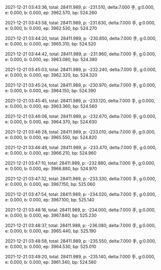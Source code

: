 2021-12-21 03:43:36, total: 28411.989, p: -231.510, delta:7.000 手, g:0.000, e: 0.000, b: 0.000, ep: 3962.570, bp: 524.260

2021-12-21 03:43:58, total: 28411.989, p: -231.630, delta:7.000 手, g:0.000, e: 0.000, b: 0.000, ep: 3962.530, bp: 524.270

2021-12-21 03:44:20, total: 28411.989, p: -230.850, delta:7.000 手, g:0.000, e: 0.000, b: 0.000, ep: 3965.310, bp: 524.520

2021-12-21 03:44:42, total: 28411.989, p: -231.960, delta:7.000 手, g:0.000, e: 0.000, b: 0.000, ep: 3963.080, bp: 524.380

2021-12-21 03:45:03, total: 28411.989, p: -232.240, delta:7.000 手, g:0.000, e: 0.000, b: 0.000, ep: 3962.320, bp: 524.320

2021-12-21 03:45:24, total: 28411.989, p: -230.970, delta:7.000 手, g:0.000, e: 0.000, b: 0.000, ep: 3964.150, bp: 524.390

2021-12-21 03:45:45, total: 28411.989, p: -233.120, delta:7.000 手, g:0.000, e: 0.000, b: 0.000, ep: 3963.360, bp: 524.560

2021-12-21 03:46:06, total: 28411.989, p: -232.670, delta:7.000 手, g:0.000, e: 0.000, b: 0.000, ep: 3964.370, bp: 524.630

2021-12-21 03:46:28, total: 28411.989, p: -233.010, delta:7.000 手, g:0.000, e: 0.000, b: 0.000, ep: 3965.550, bp: 524.820

2021-12-21 03:46:49, total: 28411.989, p: -233.470, delta:7.000 手, g:0.000, e: 0.000, b: 0.000, ep: 3966.210, bp: 524.960

2021-12-21 03:47:10, total: 28411.989, p: -232.880, delta:7.000 手, g:0.000, e: 0.000, b: 0.000, ep: 3966.880, bp: 524.970

2021-12-21 03:47:32, total: 28411.989, p: -233.330, delta:7.000 手, g:0.000, e: 0.000, b: 0.000, ep: 3967.150, bp: 525.060

2021-12-21 03:47:54, total: 28411.989, p: -234.020, delta:7.000 手, g:0.000, e: 0.000, b: 0.000, ep: 3967.100, bp: 525.140

2021-12-21 03:48:16, total: 28411.989, p: -234.000, delta:7.000 手, g:0.000, e: 0.000, b: 0.000, ep: 3967.840, bp: 525.230

2021-12-21 03:48:37, total: 28411.989, p: -236.080, delta:7.000 手, g:0.000, e: 0.000, b: 0.000, ep: 3965.440, bp: 525.190

2021-12-21 03:48:58, total: 28411.989, p: -235.550, delta:7.000 手, g:0.000, e: 0.000, b: 0.000, ep: 3964.530, bp: 525.010

2021-12-21 03:49:20, total: 28411.989, p: -235.140, delta:7.000 手, g:0.000, e: 0.000, b: 0.000, ep: 3961.340, bp: 524.560